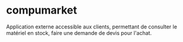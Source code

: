 # compumarket
Application externe accessible aux clients, permettant de consulter le matériel en stock, faire une demande de devis pour l'achat.
